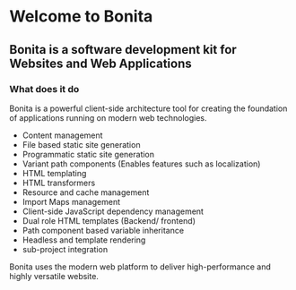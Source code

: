 # Welcome to Bonita
## Bonita is a software development kit for Websites and Web Applications

### What does it do
Bonita is a powerful client-side architecture tool for creating the foundation of applications running on modern web technologies.
- Content management
- File based static site generation
- Programmatic static site generation
- Variant path components (Enables features such as localization)
- HTML templating
- HTML transformers
- Resource and cache management
- Import Maps management
- Client-side JavaScript dependency management
- Dual role HTML templates (Backend/ frontend) 
- Path component based variable inheritance
- Headless and template rendering
- sub-project integration 


Bonita uses the modern web platform to deliver high-performance and highly versatile website.
